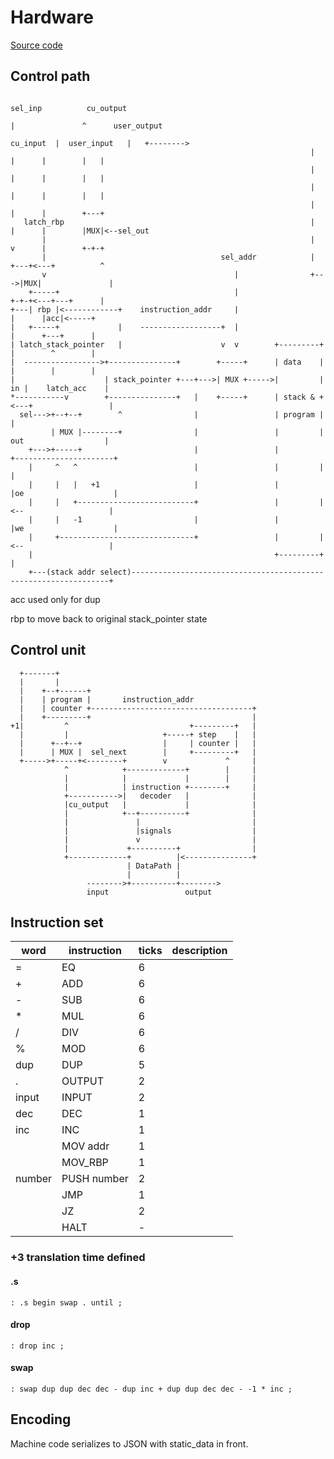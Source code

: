 # Hardware

[Source code](emulator.py)

## Control path

```
                                                                        sel_inp          cu_output         
                                                                          |               ^      user_output
                                                                cu_input  |  user_input   |   +-------->   
                                                                   |      |      |        |   |            
                                                                   |      |      |        |   |            
                                                                   |      |      |        |   |            
                                                                   |      |      |        +---+
   latch_rbp                                                       |      |      |        |MUX|<--sel_out
       |                                                           |      v      |        +-+-+           
       |                                       sel_addr            |    +---+<---+          ^              
       v                                          |                +--->|MUX|               |              
    +-----+                                       |                     +-+-+<---+---+      |              
+---| rbp |<------------+    instruction_addr     |                       |      |acc|<-----+              
|   +-----+             |    ------------------+  |                       |      +---+      |              
| latch_stack_pointer   |                      v  v        +---------+    |        ^        |              
|  ----------------->+---------------+        +-----+      | data    |    |        |        |              
|                    | stack_pointer +---+--->| MUX +----->|         | in |    latch_acc    |              
*-----------v        +---------------+   |    +-----+      | stack & +<---+                 |              
  sel--->+--+--+        ^                |                 | program |                      |              
         | MUX |--------+                |                 |         | out                  |              
    +--->+-----+                         |                 |         +----------------------+     
    |     ^   ^                          |                 |         |                      |              
    |     |   |   +1                     |                 |         |oe                    |              
    |     |   +--------------------------+                 |         |<--                   |               
    |     |   -1                         |                 |         |we                    |              
    |     +------------------------------+                 |         |<--                   |                    
    |                                                      +---------+                      |
    +---(stack addr select)-----------------------------------------------------------------+              
```

acc used only for dup

rbp to move back to original stack_pointer state

## Control unit

```
  +-------+                                            
  |       |                                            
  |    +--+------+                                     
  |    | program |       instruction_addr              
  |    | counter +------------------------------------+
  |    +---------+                                    |
+1|         ^                           +---------+   |
  |         |                     +-----+ step    |   |
  |      +--+--+                  |     | counter |   |
  |      | MUX |  sel_next        |     +---------+   |
  +----->+-----+<--------+        v             ^     |
            ^            +-------------+        |     |
            |            |             |        |     |
            |            | instruction +--------+     |
            +----------->|   decoder   |              |
            |cu_output   |             |              |
            |            +--+----------+              |
            |               |                         |
            |               |signals                  |
            |               v                         |
            |             +----------+                |
            +-------------+          |<---------------+
                          | DataPath |                 
                          |          |                 
                 -------->+----------+-------->        
                 input                 output          
```

## Instruction set

| word   | instruction | ticks | description |
|--------|-------------|-------|-------------|
| =      | EQ          | 6     |             |
| +      | ADD         | 6     |             |
| -      | SUB         | 6     |             |
| *      | MUL         | 6     |             |
| /      | DIV         | 6     |             |
| %      | MOD         | 6     |             |
| dup    | DUP         | 5     |             |
| .      | OUTPUT      | 2     |             |
| input  | INPUT       | 2     |             |
| dec    | DEC         | 1     |             |
| inc    | INC         | 1     |             |
|        | MOV addr    | 1     |             |
|        | MOV_RBP     | 1     |             |
| number | PUSH number | 2     |             |
|        | JMP         | 1     |             |
|        | JZ          | 2     |             |
|        | HALT        | -     |             |

### +3 translation time defined

#### .s

`: .s begin swap . until ;`

#### drop

`: drop inc ;`

#### swap

`: swap dup dup dec dec - dup inc + dup dup dec dec - -1 * inc ;`

## Encoding

Machine code serializes to JSON with static_data in front.
